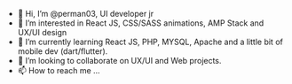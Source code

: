 - 👋 Hi, I’m @perman03, UI developer jr
- 👀 I’m interested in React JS, CSS/SASS animations, AMP Stack and UX/UI design
- 🌱 I’m currently learning React JS, PHP, MYSQL, Apache and a little bit of mobile dev (dart/flutter).
- 💞️ I’m looking to collaborate on UX/UI and Web projects.
- 📫 How to reach me ...

<!---
perman03/perman03 is a ✨ special ✨ repository because its `README.md` (this file) appears on your GitHub profile.
You can click the Preview link to take a look at your changes.
--->
